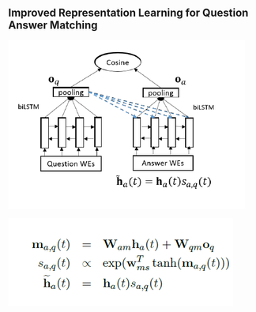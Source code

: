 ## Improved Representation Learning for Question Answer Matching

![iamge](IRLQA.png)

![iamge](IRLQA_1.png)
